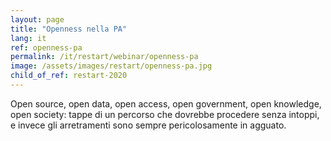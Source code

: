 ```yaml
---
layout: page
title: "Openness nella PA"
lang: it
ref: openness-pa
permalink: /it/restart/webinar/openness-pa
image: /assets/images/restart/openness-pa.jpg
child_of_ref: restart-2020
---
```


Open source, open data, open access, open government, open knowledge, open society: tappe di un percorso che dovrebbe procedere senza intoppi, e invece gli arretramenti sono sempre pericolosamente in agguato.
